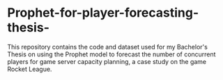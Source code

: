 # Prophet-for-player-forecasting-thesis-
This repository contains the code and dataset used for my Bachelor's Thesis on using the Prophet model to forecast the number of concurrent players for game server capacity planning, a case study on the game Rocket League.
